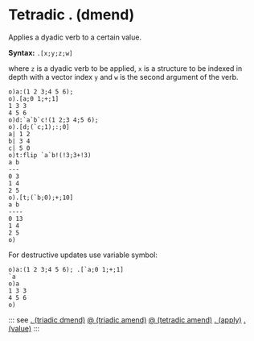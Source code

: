 # Tetradic . (dmend)

Applies a dyadic verb to a certain value.

**Syntax:** ```.[x;y;z;w]```

where `z` is a dyadic verb to be applied, `x` is a structure to be indexed in depth with a vector index `y` and `w` is the second argument of the verb.

```o
o)a:(1 2 3;4 5 6);
o).[a;0 1;+;1]
1 3 3
4 5 6
o)d:`a`b`c!(1 2;3 4;5 6);
o).[d;(`c;1);:;0]
a| 1 2
b| 3 4
c| 5 0
o)t:flip `a`b!(!3;3+!3)
a b
---
0 3
1 4
2 5
o).[t;(`b;0);+;10]
a b
----
0 13
1 4
2 5
o)
```

For destructive updates use variable symbol:

```o
o)a:(1 2 3;4 5 6); .[`a;0 1;+;1]
`a
o)a
1 3 3
4 5 6
o)
```

::: see
[. (triadic dmend)](/verbs/amendsdmends/trdmend.md)
[@ (triadic amend)](/verbs/amendsdmends/tramend.md)
[@ (tetradic amend)](/verbs/amendsdmends/tetramend.md)
[. (apply)](/verbs/indexing/dot.md)
[. (value)](/verbs/other/value.md)
:::
